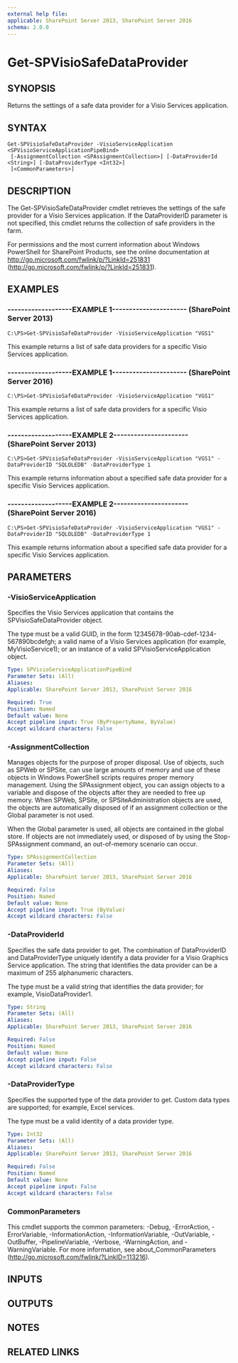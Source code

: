 ```yaml
---
external help file: 
applicable: SharePoint Server 2013, SharePoint Server 2016
schema: 2.0.0
---
```


# Get-SPVisioSafeDataProvider

## SYNOPSIS
Returns the settings of a safe data provider for a Visio Services application.

## SYNTAX

```
Get-SPVisioSafeDataProvider -VisioServiceApplication <SPVisioServiceApplicationPipeBind>
 [-AssignmentCollection <SPAssignmentCollection>] [-DataProviderId <String>] [-DataProviderType <Int32>]
 [<CommonParameters>]
```

## DESCRIPTION
The Get-SPVisioSafeDataProvider cmdlet retrieves the settings of the safe provider for a Visio Services application.
If the DataProviderID parameter is not specified, this cmdlet returns the collection of safe providers in the farm.

For permissions and the most current information about Windows PowerShell for SharePoint Products, see the online documentation at http://go.microsoft.com/fwlink/p/?LinkId=251831 (http://go.microsoft.com/fwlink/p/?LinkId=251831).

## EXAMPLES

### -------------------EXAMPLE 1---------------------- (SharePoint Server 2013)
```
C:\PS>Get-SPVisioSafeDataProvider -VisioServiceApplication "VGS1"
```

This example returns a list of safe data providers for a specific Visio Services application.

### -------------------EXAMPLE 1---------------------- (SharePoint Server 2016)
```
C:\PS>Get-SPVisioSafeDataProvider -VisioServiceApplication "VGS1"
```

This example returns a list of safe data providers for a specific Visio Services application.

### -------------------EXAMPLE 2---------------------- (SharePoint Server 2013)
```
C:\PS>Get-SPVisioSafeDataProvider -VisioServiceApplication "VGS1" -DataProviderID "SQLOLEDB" -DataProviderType 1
```

This example returns information about a specified safe data provider for a specific Visio Services application.

### -------------------EXAMPLE 2---------------------- (SharePoint Server 2016)
```
C:\PS>Get-SPVisioSafeDataProvider -VisioServiceApplication "VGS1" -DataProviderID "SQLOLEDB" -DataProviderType 1
```

This example returns information about a specified safe data provider for a specific Visio Services application.

## PARAMETERS

### -VisioServiceApplication
Specifies the Visio Services application that contains the SPVisioSafeDataProvider object.

The type must be a valid GUID, in the form 12345678-90ab-cdef-1234-567890bcdefgh; a valid name of a Visio Services application (for example, MyVisioService1); or an instance of a valid SPVisioServiceApplication object.

```yaml
Type: SPVisioServiceApplicationPipeBind
Parameter Sets: (All)
Aliases: 
Applicable: SharePoint Server 2013, SharePoint Server 2016

Required: True
Position: Named
Default value: None
Accept pipeline input: True (ByPropertyName, ByValue)
Accept wildcard characters: False
```

### -AssignmentCollection
Manages objects for the purpose of proper disposal.
Use of objects, such as SPWeb or SPSite, can use large amounts of memory and use of these objects in Windows PowerShell scripts requires proper memory management.
Using the SPAssignment object, you can assign objects to a variable and dispose of the objects after they are needed to free up memory.
When SPWeb, SPSite, or SPSiteAdministration objects are used, the objects are automatically disposed of if an assignment collection or the Global parameter is not used.

When the Global parameter is used, all objects are contained in the global store.
If objects are not immediately used, or disposed of by using the Stop-SPAssignment command, an out-of-memory scenario can occur.

```yaml
Type: SPAssignmentCollection
Parameter Sets: (All)
Aliases: 
Applicable: SharePoint Server 2013, SharePoint Server 2016

Required: False
Position: Named
Default value: None
Accept pipeline input: True (ByValue)
Accept wildcard characters: False
```

### -DataProviderId
Specifies the safe data provider to get.
The combination of DataProviderID and DataProviderType uniquely identify a data provider for a Visio Graphics Service application.
The string that identifies the data provider can be a maximum of 255 alphanumeric characters.

The type must be a valid string that identifies the data provider; for example, VisioDataProvider1.

```yaml
Type: String
Parameter Sets: (All)
Aliases: 
Applicable: SharePoint Server 2013, SharePoint Server 2016

Required: False
Position: Named
Default value: None
Accept pipeline input: False
Accept wildcard characters: False
```

### -DataProviderType
Specifies the supported type of the data provider to get.
Custom data types are supported; for example, Excel services.

The type must be a valid identity of a data provider type.

```yaml
Type: Int32
Parameter Sets: (All)
Aliases: 
Applicable: SharePoint Server 2013, SharePoint Server 2016

Required: False
Position: Named
Default value: None
Accept pipeline input: False
Accept wildcard characters: False
```

### CommonParameters
This cmdlet supports the common parameters: -Debug, -ErrorAction, -ErrorVariable, -InformationAction, -InformationVariable, -OutVariable, -OutBuffer, -PipelineVariable, -Verbose, -WarningAction, and -WarningVariable. For more information, see about_CommonParameters (http://go.microsoft.com/fwlink/?LinkID=113216).

## INPUTS

## OUTPUTS

## NOTES

## RELATED LINKS

